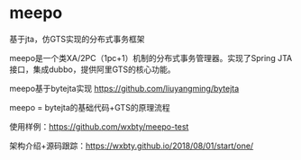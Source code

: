 # meepo
基于jta，仿GTS实现的分布式事务框架

meepo是一个类XA/2PC（1pc+1）机制的分布式事务管理器。实现了Spring JTA接口，集成dubbo，提供阿里GTS的核心功能。

meepo基于bytejta实现 https://github.com/liuyangming/bytejta

meepo = bytejta的基础代码+GTS的原理流程

使用样例：https://github.com/wxbty/meepo-test

架构介绍+源码跟踪：https://wxbty.github.io/2018/08/01/start/one/

